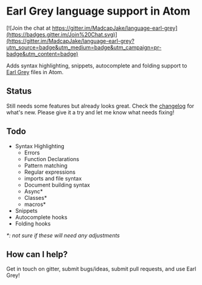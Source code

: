 # Earl Grey language support in Atom

[![Join the chat at https://gitter.im/MadcapJake/language-earl-grey](https://badges.gitter.im/Join%20Chat.svg)](https://gitter.im/MadcapJake/language-earl-grey?utm_source=badge&utm_medium=badge&utm_campaign=pr-badge&utm_content=badge)

Adds syntax highlighting, snippets, autocomplete and folding support to [Earl Grey](http://breuleux.github.io/earl-grey/) files in Atom.

## Status

Still needs some features but already looks great. Check the [changelog](https://github.com/MadcapJake/language-earl-grey/blob/master/CHANGELOG.md) for what's new. Please give it a try and let me know what needs fixing!

## Todo

* Syntax Highlighting
  * Errors
  * Function Declarations
  * Pattern matching
  * Regular expressions
  * imports and file syntax
  * Document building syntax
  * Async*
  * Classes*
  * macros*
* Snippets
* Autocomplete hooks
* Folding hooks

_*: not sure if these will need any adjustments_

## How can I help?

Get in touch on gitter, submit bugs/ideas, submit pull requests, and use Earl Grey!
